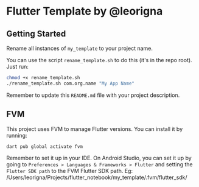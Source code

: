 # Flutter Template by @leorigna

## Getting Started

Rename all instances of `my_template` to your project name.

You can use the script `rename_template.sh` to do this (it's in the repo root).
Just run:

```bash
chmod +x rename_template.sh
./rename_template.sh com.org.name "My App Name"
```

Remember to update this `README.md` file with your project description.

## FVM

This project uses FVM to manage Flutter versions. You can install it by running:

```bash
dart pub global activate fvm
```

Remember to set it up in your IDE.
On Android Studio, you can set it up by going
to `Preferences > Languages & Frameworks > Flutter` and setting
the `Flutter SDK path` to the FVM Flutter SDK path.
Eg: /Users/leorigna/Projects/flutter_notebook/my_template/.fvm/flutter_sdk/
